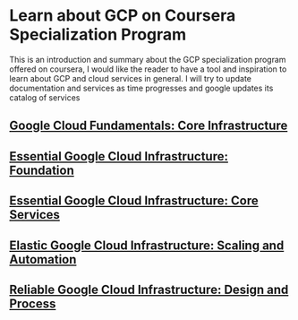 # Learn about GCP on Coursera Specialization Program

This is an introduction and summary about the GCP specialization program offered on coursera, I would like the reader to have a tool and inspiration to learn about GCP and cloud services in general. I will try to update documentation and services as time progresses and google updates its catalog of services

## [Google Cloud Fundamentals: Core Infrastructure](https://github.com/camilonfs1/GCP-COURSERA-Especialization/tree/main/GCP%20Core%20Infraestructure)

## [Essential Google Cloud Infrastructure: Foundation](https://github.com/camilonfs1/GCP-COURSERA-Especialization/tree/main/GCP%20Fuoundation)

## [Essential Google Cloud Infrastructure: Core Services ](https://github.com/camilonfs1/GCP-COURSERA-Especialization/tree/main/Essential%20GCP%20Core%20Services)

## [Elastic Google Cloud Infrastructure: Scaling and Automation](https://github.com/camilonfs1/GCP-COURSERA-Especialization/tree/main/Elastic%20GCP%20Scaling%20and%20Automation)

## [Reliable Google Cloud Infrastructure: Design and Process](https://github.com/camilonfs1/GCP-COURSERA-Especialization/tree/main/Reliable%20GCP%20Design%20and%20Process)